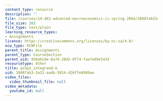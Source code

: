 ```yaml
---
content_type: resource
description: ''
file: /courses/14-462-advanced-macroeconomics-ii-spring-2004/38007ab33a32aa4b5914d26ffe8909ae_ps5p1_integrand.m
file_size: 263
file_type: text/plain
learning_resource_types:
- Assignments
license: https://creativecommons.org/licenses/by-nc-sa/4.0/
ocw_type: OCWFile
parent_title: Assignments
parent_type: CourseSection
parent_uid: 956a9c6e-8a7d-20d2-0f74-faa7e09e543d
resourcetype: Other
title: ps5p1_integrand.m
uid: 38007ab3-3a32-aa4b-5914-d26ffe8909ae
video_files:
  video_thumbnail_file: null
video_metadata:
  youtube_id: null
---
```

